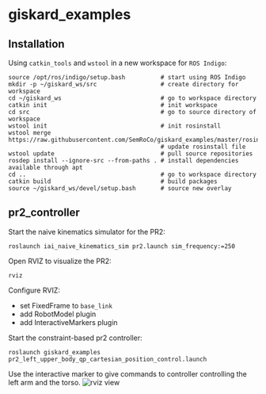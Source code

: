 # giskard_examples

## Installation
Using ```catkin_tools``` and ```wstool``` in a new workspace for ```ROS Indigo```:
```
source /opt/ros/indigo/setup.bash          # start using ROS Indigo
mkdir -p ~/giskard_ws/src                  # create directory for workspace
cd ~/giskard_ws                            # go to workspace directory
catkin init                                # init workspace
cd src                                     # go to source directory of workspace
wstool init                                # init rosinstall
wstool merge https://raw.githubusercontent.com/SemRoCo/giskard_examples/master/rosinstall/catkin.rosinstall
                                           # update rosinstall file
wstool update                              # pull source repositories
rosdep install --ignore-src --from-paths . # install dependencies available through apt
cd ..                                      # go to workspace directory
catkin build                               # build packages
source ~/giskard_ws/devel/setup.bash       # source new overlay
```

## pr2_controller

Start the naive kinematics simulator for the PR2:
```
roslaunch iai_naive_kinematics_sim pr2.launch sim_frequency:=250
```

Open RVIZ to visualize the PR2:
```
rviz
```

Configure RVIZ:
* set FixedFrame to ```base_link```
* add RobotModel plugin
* add InteractiveMarkers plugin

Start the constraint-based pr2 controller:
```
roslaunch giskard_examples pr2_left_upper_body_qp_cartesian_position_control.launch
```

Use the interactive marker to give commands to controller controlling the left arm and the torso.
![rviz view](https://raw.githubusercontent.com/airballking/giskard_examples/master/docs/pr2_interactive_markers.png)
